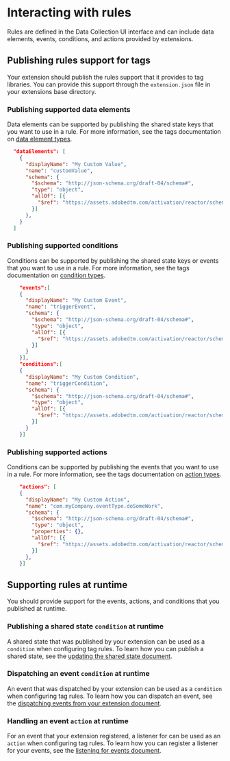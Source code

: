 # Interacting with rules

Rules are defined in the Data Collection UI interface and can include data elements, events, conditions, and actions provided by extensions.

## Publishing rules support for tags

Your extension should publish the rules support that it provides to tag libraries. You can provide this support through the `extension.json` file in your extensions base directory.

### Publishing supported data elements

Data elements can be supported by publishing the shared state keys that you want to use in a rule. For more information, see the tags documentation on [data element types](https://experienceleague.adobe.com/docs/experience-platform/tags/extension-dev/web/data-element-types.html).

```json
  "dataElements": [
    {
      "displayName": "My Custom Value",
      "name": "customValue",
      "schema": {
        "$schema": "http://json-schema.org/draft-04/schema#",
        "type": "object",
        "allOf": [{
          "$ref": "https://assets.adobedtm.com/activation/reactor/schemas/1.0/extension-definitions-mobile.json#/definitions/dataElement"
        }]
      },
    }
  ]
```

### Publishing supported conditions

Conditions can be supported by publishing the shared state keys or events that you want to use in a rule. For more information, see the tags documentation on [condition types](https://experienceleague.adobe.com/docs/experience-platform/tags/extension-dev/web/condition-types.html).

```json
    "events":[
    {
      "displayName": "My Custom Event",
      "name": "triggerEvent",
      "schema": {
        "$schema": "http://json-schema.org/draft-04/schema#",
        "type": "object",
        "allOf": [{
          "$ref": "https://assets.adobedtm.com/activation/reactor/schemas/1.0/extension-definitions-mobile.json#/definitions/events"
        }]
      }
    }],
    "conditions":[
    {
      "displayName": "My Custom Condition",
      "name": "triggerCondition",
      "schema": {
        "$schema": "http://json-schema.org/draft-04/schema#",
        "type": "object",
        "allOf": [{
          "$ref": "https://assets.adobedtm.com/activation/reactor/schemas/1.0/extension-definitions-mobile.json#/definitions/conditions"
        }]
      }
    }]
```

### Publishing supported actions

Conditions can be supported by publishing the events that you want to use in a rule. For more information, see the tags documentation on [action types](https://experienceleague.adobe.com/docs/experience-platform/tags/extension-dev/web/action-types.html).

```json
    "actions": [
    {
      "displayName": "My Custom Action",
      "name": "com.myCompany.eventType.doSomeWork",
      "schema": {
        "$schema": "http://json-schema.org/draft-04/schema#",
        "type": "object",
        "properties": {},
        "allOf": [{
          "$ref": "https://assets.adobedtm.com/activation/reactor/schemas/1.0/extension-definitions-mobile.json#/definitions/consequence"
        }]
      },
    }]
```

## Supporting rules at runtime

You should provide support for the events, actions, and conditions that you published at runtime.

### Publishing a shared state `condition` at runtime

A shared state that was published by your extension can be used as a `condition` when configuring tag rules. To learn how you can publish a shared state, see the [updating the shared state document](./shared-states-and-events#updating-the-shared-state.md).

### Dispatching an event `condition` at runtime

An event that was dispatched by your extension can be used as a `condition` when configuring tag rules. To learn how you can dispatch an event, see the [dispatching events from your extension document](./dispatching-events.md).

### Handling an event `action` at runtime

For an event that your extension registered, a listener for can be used as an `action` when configuring tag rules. To learn how you can register a listener for your events, see the [listening for events document](./listening-for-events.md).

